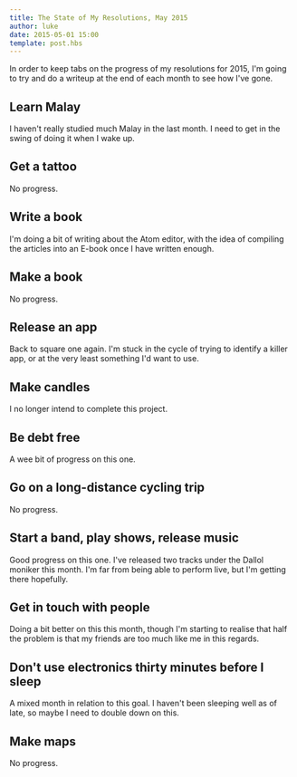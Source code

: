 ```yaml
---
title: The State of My Resolutions, May 2015
author: luke
date: 2015-05-01 15:00
template: post.hbs
---
```

In order to keep tabs on the progress of my resolutions for 2015, I'm going to try
and do a writeup at the end of each month to see how I've gone.

## Learn Malay

I haven't really studied much Malay in the last month. I need to get in the swing of doing it when I wake up.

## Get a tattoo

No progress.

## Write a book

I'm doing a bit of writing about the Atom editor, with the idea of compiling the articles into an E-book once I have written enough.

## Make a book

No progress.

## Release an app

Back to square one again. I'm stuck in the cycle of trying to identify a killer app, or at the very least something I'd want to use.

## Make candles

I no longer intend to complete this project.

## Be debt free

A wee bit of progress on this one.

## Go on a long-distance cycling trip

No progress.

## Start a band, play shows, release music

Good progress on this one. I've released two tracks under the Dallol moniker this month. I'm far from being able to perform live, but I'm getting there hopefully.

## Get in touch with people

Doing a bit better on this this month, though I'm starting to realise that half the problem is that my friends are too much like me in this regards.

## Don't use electronics thirty minutes before I sleep

A mixed month in relation to this goal. I haven't been sleeping well as of late, so maybe I need to double down on this.

## Make maps

No progress.